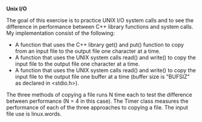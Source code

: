__Unix I/O__

The goal of this exercise is to practice UNIX I/O system calls and to see the difference in performance between C++ library functions and system calls. My implementation consist of the following:

* A function that uses the C++ library get() and put() function to copy from an input file to the output file one character at a time.
* A function that uses the UNIX system calls read() and write() to copy the input file to the output file one character at a time.
* A function that uses the UNIX system calls read() and write() to copy the input file to the output file one buffer at a time (buffer size is "BUFSIZ" as declared in \<stdio.h>).

The three methods of copying a file runs N time each to test the difference between performance (N = 4 in this case). The Timer class measures the performance of each of the three approaches to copying a file. The input file use is linux.words.
